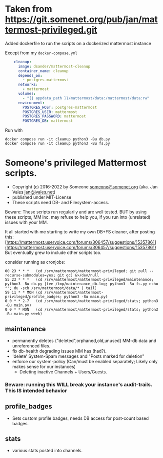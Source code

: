 # Taken from https://git.somenet.org/pub/jan/mattermost-privileged.git

Added dockerfile to run the scripts on a dockerized mattermost instance

Except from my `docker-compose.yml`

```yaml
    cleanup:
      image: dsander/mattermost-cleanup
      container_name: cleanup
      depends_on:
        - postgres-mattermost
      networks:
        - mattermost
      volumes:
        - "{{ appdata_path }}/mattermost/data:/mattermost/data:rw"
      environment:
        POSTGRES_HOST: postgres-mattermost
        POSTGRES_USER: mattermost
        POSTGRES_PASSWORD: mattermost
        POSTGRES_DB: mattermost
```

Run with

```
docker compose run -it cleanup python3 -Bu db.py
docker compose run -it cleanup python3 -Bu fs.py
```



# Someone's privileged Mattermost scripts.
+ Copyright (c) 2016-2022 by Someone <someone@somenet.org> (aka. Jan Vales <jan@jvales.net>)
+ published under MIT-License
+ These scripts need DB- and Filesystem-access.

Beware: These scripts run regularily and are well tested. BUT by using these scripts, MM inc. may refuse to help you, if you run into (unrelated) issues with your MM.

It all started with me starting to write my own DB+FS cleaner, after posting this: [https://mattermost.uservoice.com/forums/306457/suggestions/15357861](https://mattermost.uservoice.com/forums/306457/suggestions/15357861)
But eventually grew to include other scripts too.

consider running as cronjobs:

    00 23 * * *   (cd /srv/mattermost/mattermost-privileged; git pull --recurse-submodules=yes; git gc) &>/dev/null
    55 23 * * *   (cd /srv/mattermost/mattermost-privileged/maintenance; python3 -Bu db.py |tee /tmp/maintenance_db.log; python3 -Bu fs.py echo ""; du -sch /srv/mattermost/data/* | tail)
    59 11 * * MON (cd /srv/mattermost/mattermost-privileged/profile_badges; python3 -Bu main.py)
    0 0 * * 2-7   (cd /srv/mattermost/mattermost-privileged/stats; python3 -Bu main.py)
    0 0 * * MON   (cd /srv/mattermost/mattermost-privileged/stats; python3 -Bu main.py week)


## maintenance
+ permanently deletes {"deleted",orphaned,old,unused} MM-db data and unreferenced files.
+ fix db-health degrading issues MM has (had?).
+ 'delete' System-Spam messages and "Posts marked for deletion"
+ enforce our system-policy (Can/must be enabled separately; Likely only makes sense for our instances)
  + Deleting inactive Channels + Users/Guests.

### **Beware: running this WILL break your instance's audit-trails. This IS intended behavior**


## profile_badges
+ Sets custom profile badges, needs DB access for post-count based badges.


## stats
+ various stats posted into channels.
